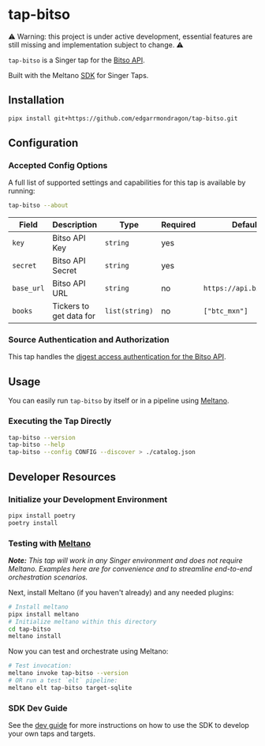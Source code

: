 # tap-bitso

⚠️ Warning: this project is under active development, essential features are still missing and implementation subject to change. ⚠️

`tap-bitso` is a Singer tap for the [Bitso API](https://bitso.com/api_info).

Built with the Meltano [SDK](https://gitlab.com/meltano/sdk) for Singer Taps.

## Installation

```bash
pipx install git+https://github.com/edgarrmondragon/tap-bitso.git
```

## Configuration

### Accepted Config Options

A full list of supported settings and capabilities for this
tap is available by running:

```bash
tap-bitso --about
```

| Field      | Description             | Type           | Required | Default                 |
|------------|-------------------------|----------------|----------|-------------------------|
| `key`      | Bitso API Key           | `string`       | yes      |                         |
| `secret`   | Bitso API Secret        | `string`       | yes      |                         |
| `base_url` | Bitso API URL           | `string`       | no       | `https://api.bitso.com` |
| `books`    | Tickers to get data for | `list(string)` | no       | `["btc_mxn"]`           |

### Source Authentication and Authorization

This tap handles the [digest access authentication for the Bitso API](https://bitso.com/api_info?python#generating-api-keys).

## Usage

You can easily run `tap-bitso` by itself or in a pipeline using [Meltano](www.meltano.com).

### Executing the Tap Directly

```bash
tap-bitso --version
tap-bitso --help
tap-bitso --config CONFIG --discover > ./catalog.json
```

## Developer Resources

### Initialize your Development Environment

```bash
pipx install poetry
poetry install
```

<!--
### Create and Run Tests

Create tests within the `tap_bitso/tests` subfolder and
  then run:

```bash
poetry run pytest
```

You can also test the `tap-bitso` CLI interface directly using `poetry run`:

```bash
poetry run tap-bitso --help
```
-->

### Testing with [Meltano](https://www.meltano.com)

_**Note:** This tap will work in any Singer environment and does not require Meltano.
Examples here are for convenience and to streamline end-to-end orchestration scenarios._

Next, install Meltano (if you haven't already) and any needed plugins:

```bash
# Install meltano
pipx install meltano
# Initialize meltano within this directory
cd tap-bitso
meltano install
```

Now you can test and orchestrate using Meltano:

```bash
# Test invocation:
meltano invoke tap-bitso --version
# OR run a test `elt` pipeline:
meltano elt tap-bitso target-sqlite
```

### SDK Dev Guide

See the [dev guide](https://sdk.meltano.com/en/latest/dev_guide.html) for more instructions on how to use the SDK to 
develop your own taps and targets.
